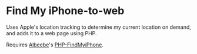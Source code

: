 # Find My iPhone-to-web
Uses Apple's location tracking to determine my current location on demand, and adds it to a web page using PHP.

Requires [Albeebe](https://github.com/albeebe/)'s [PHP-FindMyiPhone](https://github.com/albeebe/PHP-FindMyiPhone).